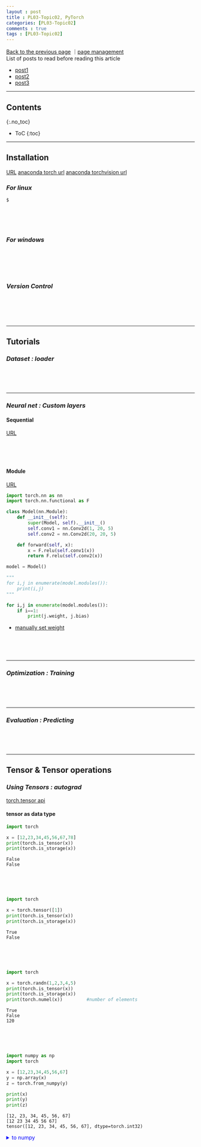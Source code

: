 ```yaml
---
layout : post
title : PL03-Topic02, PyTorch
categories: [PL03-Topic02]
comments : true
tags : [PL03-Topic02]
---
```

[Back to the previous page](https://userdyk-github.github.io/pl03/PL03-Libraries.html) ｜<a href="https://github.com/userdyk-github/userdyk-github.github.io/blob/master/_posts/PL03/PL03-Topic02/2019-08-13-PL03-Topic02-PyTorch.md" target="_blank">page management</a> <br>
List of posts to read before reading this article
- <a href='https://userdyk-github.github.io/'>post1</a>
- <a href='https://userdyk-github.github.io/'>post2</a>
- <a href='https://userdyk-github.github.io/'>post3</a>

---

## Contents
{:.no_toc}

* ToC
{:toc}

<hr class="division1">

## **Installation**
<a href="https://pytorch.org/get-started/locally/" target="_blank">URL</a>
<a href="https://anaconda.org/pytorch/pytorch">anaconda torch url</a>
<a href="https://anaconda.org/pytorch/torchvision">anaconda torchvision url</a>

### ***For linux***
```bash
$ 
```
<br><br><br>

### ***For windows***
```dos

```
<br><br><br>

### ***Version Control***
```python

```
<br><br><br>


<hr class="division2">

## **Tutorials**
### ***Dataset : loader***

<br><br><br>

---

### ***Neural net : Custom layers***
#### Sequential
<a href="https://pytorch.org/docs/stable/nn.html#sequential" targe="_blank">URL</a>

<br><br><br>
#### Module 
<a href="https://pytorch.org/docs/stable/nn.html#module" targe="_blank">URL</a>
```python
import torch.nn as nn
import torch.nn.functional as F

class Model(nn.Module):
    def __init__(self):
        super(Model, self).__init__()
        self.conv1 = nn.Conv2d(1, 20, 5)
        self.conv2 = nn.Conv2d(20, 20, 5)

    def forward(self, x):
        x = F.relu(self.conv1(x))
        return F.relu(self.conv2(x))

model = Model()

"""
for i,j in enumerate(model.modules()):
    print(i,j)
"""

for i,j in enumerate(model.modules()):
    if i==1:
        print(j.weight, j.bias)
```
- [manually set weight](https://discuss.pytorch.org/t/how-to-manually-set-the-weights-in-a-two-layer-linear-model/45902)

<br><br><br>

---

### ***Optimization : Training***

<br><br><br>

---

### ***Evaluation : Predicting***

<br><br><br>
<hr class="division2">


## **Tensor & Tensor operations**

### ***Using Tensors : autograd***
<a href="https://pytorch.org/docs/stable/tensors.html" target="_blank">torch.tensor api</a><br>

#### tensor as data type
```python
import torch

x = [12,23,34,45,56,67,78]
print(torch.is_tensor(x))
print(torch.is_storage(x))
```
```
False
False
```
<br><br><br>
```python
import torch

x = torch.tensor([1])
print(torch.is_tensor(x))
print(torch.is_storage(x))
```
```
True
False
```
<br><br><br>
```python
import torch

x = torch.randn(1,2,3,4,5)
print(torch.is_tensor(x))
print(torch.is_storage(x))
print(torch.numel(x))         #number of elements
```
```
True
False
120
```
<br><br><br>
```python
import numpy as np
import torch

x = [12,23,34,45,56,67]
y = np.array(x)
z = torch.from_numpy(y)

print(x)
print(y)
print(z)
```
```
[12, 23, 34, 45, 56, 67]
[12 23 34 45 56 67]
tensor([12, 23, 34, 45, 56, 67], dtype=torch.int32)
```
<details markdown="1">
<summary class='jb-small' style="color:blue">to numpy</summary>
<hr class='division3'>
```python
import torch

x = torch.tensor([1])
print(x.numpy())
```
```
[1]
```
<hr class='division3'>
</details>
<br><br><br>

#### creating tensor
<br><br><br>
```python
import torch

x = torch.eye(3,3)
print(x)
```
```
tensor([[1., 0., 0.],
        [0., 1., 0.],
        [0., 0., 1.]])
```
<br><br><br>

```python
import torch

x = torch.zeros(4,5)
y = torch.zeros(10)

print(x)
print(y)
```
```
tensor([[0., 0., 0., 0., 0.],
        [0., 0., 0., 0., 0.],
        [0., 0., 0., 0., 0.],
        [0., 0., 0., 0., 0.]])
tensor([0., 0., 0., 0., 0., 0., 0., 0., 0., 0.])
```
<br><br><br>


```python
import torch

x = torch.linspace(2,10,25)
y = torch.logspace(2,10,25)

print(x)
print(y)
```
```
tensor([ 2.0000,  2.3333,  2.6667,  3.0000,  3.3333,  3.6667,  4.0000,  4.3333,
         4.6667,  5.0000,  5.3333,  5.6667,  6.0000,  6.3333,  6.6667,  7.0000,
         7.3333,  7.6667,  8.0000,  8.3333,  8.6667,  9.0000,  9.3333,  9.6667,
        10.0000])
tensor([1.0000e+02, 2.1544e+02, 4.6416e+02, 1.0000e+03, 2.1544e+03, 4.6416e+03,
        1.0000e+04, 2.1544e+04, 4.6416e+04, 1.0000e+05, 2.1544e+05, 4.6416e+05,
        1.0000e+06, 2.1544e+06, 4.6416e+06, 1.0000e+07, 2.1544e+07, 4.6416e+07,
        1.0000e+08, 2.1544e+08, 4.6416e+08, 1.0000e+09, 2.1544e+09, 4.6416e+09,
        1.0000e+10])
```
<br><br><br>
```python
import torch

x = torch.rand(10)        # random numbers 10 from a uniform distribution between 0 and 1
y = torch.rand(4,5)       # random numbers 20 = 4*5 from a uniform distribution between 0 and 1
z = torch.randn(10)       # random numbers 10 from a normal distribution (0,1)
```
```
tensor([0.0329, 0.8617, 0.1021, 0.3931, 0.8998, 0.8649, 0.1870, 0.9334, 0.5804,
        0.9534])
tensor([[0.1078, 0.4410, 0.2292, 0.3280, 0.2127],
        [0.0472, 0.0099, 0.0181, 0.4200, 0.0257],
        [0.6366, 0.9422, 0.1212, 0.1833, 0.1107],
        [0.3173, 0.8371, 0.5419, 0.5221, 0.0068]])
tensor([ 0.2746, -0.8012,  0.7291, -1.0866,  1.3591,  0.3519,  1.3433,  0.1243,
         0.0065,  0.1567])
```
<br><br><br>

```python
import torch

x = torch.randperm(10)      # random permutation
y = torch.arange(10,40,2)   # step size = 2
z = torch.arange(10,40)     # step size = 1
```
```
tensor([8, 6, 0, 4, 9, 7, 5, 3, 1, 2])
tensor([10, 12, 14, 16, 18, 20, 22, 24, 26, 28, 30, 32, 34, 36, 38])
tensor([10, 11, 12, 13, 14, 15, 16, 17, 18, 19, 20, 21, 22, 23, 24, 25, 26, 27,
        28, 29, 30, 31, 32, 33, 34, 35, 36, 37, 38, 39])
```
<br><br><br>

#### indexing & slicing
```python
import torch

x = torch.randn(4,5)


print(x)
print(torch.argmin(x))
print(torch.argmin(x, dim=1))

print(torch.argmax(x))
print(torch.argmax(x, dim=1))
```
```
tensor([[-0.6006,  0.5420, -0.7122,  0.8044,  0.5344],
        [ 0.1702, -0.2696, -0.3626,  0.5435,  0.9020],
        [ 0.5961, -0.7445, -0.3796, -0.6009,  1.2564],
        [ 0.7729, -1.9188, -0.3456,  0.3841, -0.0653]])
tensor(16)
tensor([2, 2, 1, 1])
tensor(14)
tensor([3, 4, 4, 0])
```
<br><br><br>
<a href="http://www.programmersought.com/article/81801261179/;jsessionid=848520548A8855A35D2F4B97F617EE2B" target="_blank">URL</a>
```python
import torch

b = torch.Tensor([[1,2,3],[4,5,6]])
print(b)

index_1 = torch.LongTensor([[0,1],[2,0]])
index_2 = torch.LongTensor([[0,1,1],[0,0,0]])
print(torch.gather(b, dim=1, index=index_1))   # 'dim = 1' means axis-column
print(torch.gather(b, dim=0, index=index_2))   # 'dim = 0' means axis-row
```
<details markdown="1">
<summary class='jb-small' style="color:blue">OUTPUT</summary>
<hr class='division3'>
```
tensor([[1., 2., 3.],
        [4., 5., 6.]])
tensor([[1., 2.],
        [6., 4.]])
tensor([[1., 5., 6.],
        [1., 2., 3.]])
```
<hr class='division3'>
</details>
<br>
```python
import torch

a = torch.randn(4,4)
indices = torch.LongTensor([0,2])

result1 = torch.index_select(a, 0, indices)
result2 = torch.index_select(a, 1, indices)
print("a",a)
print("dim=0(row[0:2]) \n", result1)
print("dim=1(column[0:2]) \n", result2)
```

<details markdown="1">
<summary class='jb-small' style="color:blue">OUTPUT</summary>
<hr class='division3'>
```
a tensor([[-0.9946,  0.9729, -0.9979, -1.1015],
        [-0.7123,  0.1369, -0.3352,  1.5771],
        [ 1.2470,  0.5784, -0.1455,  1.5894],
        [ 0.4785, -0.3342,  0.2051, -0.5731]])
dim=0(row[0:2])
 tensor([[-0.9946,  0.9729, -0.9979, -1.1015],
        [ 1.2470,  0.5784, -0.1455,  1.5894]])
dim=1(column[0:2])
 tensor([[-0.9946, -0.9979],
        [-0.7123, -0.3352],
        [ 1.2470, -0.1455],
        [ 0.4785,  0.2051]])
```
<hr class='division3'>
</details>
<br>
```python
import torch

a = torch.tensor([10, 0, 2, 0, 0])
non_zero = torch.nonzero(a)
print(non_zero)
```
<details markdown="1">
<summary class='jb-small' style="color:blue">OUTPUT</summary>
<hr class='division3'>
```
tensor([[0],
        [2]])
```
<hr class='division3'>
</details>
<br><br><br>

#### reshaping and resizeing
```python
import torch

x = torch.randn(1,4)
p = torch.cat((x,x))
q = torch.cat((x,x),0)
r = torch.cat((x,x,x), 1)


print(x)
print(p)
print(q)
print(r)
```
```
tensor([[ 0.2394, -2.9119,  0.1089,  0.6426]])
tensor([[ 0.2394, -2.9119,  0.1089,  0.6426],
        [ 0.2394, -2.9119,  0.1089,  0.6426]])
tensor([[ 0.2394, -2.9119,  0.1089,  0.6426],
        [ 0.2394, -2.9119,  0.1089,  0.6426]])
tensor([[ 0.2394, -2.9119,  0.1089,  0.6426,  0.2394, -2.9119,  0.1089,  0.6426,
          0.2394, -2.9119,  0.1089,  0.6426]])
```
<br><br><br>
```python
import torch

x = torch.randn(4,4)
p = torch.chunk(x, 2)
q = torch.chunk(x,2,0)
r = torch.chunk(x,2,1)

print(x)
print(p)
print(q)
print(r)
```
```
tensor([[-0.7438, -0.2451,  0.2383,  0.0779],
        [-1.3219, -0.2667,  0.1635,  1.2190],
        [ 1.0349,  0.6819,  0.9239,  0.8569],
        [-2.8974, -0.5763, -0.2475, -0.8700]])
(tensor([[-0.7438, -0.2451,  0.2383,  0.0779],
        [-1.3219, -0.2667,  0.1635,  1.2190]]), tensor([[ 1.0349,  0.6819,  0.9239,  0.8569],
        [-2.8974, -0.5763, -0.2475, -0.8700]]))
(tensor([[-0.7438, -0.2451,  0.2383,  0.0779],
        [-1.3219, -0.2667,  0.1635,  1.2190]]), tensor([[ 1.0349,  0.6819,  0.9239,  0.8569],
        [-2.8974, -0.5763, -0.2475, -0.8700]]))
(tensor([[-0.7438, -0.2451],
        [-1.3219, -0.2667],
        [ 1.0349,  0.6819],
        [-2.8974, -0.5763]]), tensor([[ 0.2383,  0.0779],
        [ 0.1635,  1.2190],
        [ 0.9239,  0.8569],
        [-0.2475, -0.8700]]))
```
<details markdown="1">
<summary class='jb-small' style="color:blue">OUTPUT</summary>
<hr class='division3'>
<hr class='division3'>
</details>
<br><br><br>

```python
import torch

a = torch.tensor([11, 12, 13, 14, 15, 16, 17, 18, 19, 20])
split_2 = torch.split(a,2)
split_3 = torch.split(a,3)
print(split_2)
print(split_3)
```
<details markdown="1">
<summary class='jb-small' style="color:blue">OUTPUT</summary>
<hr class='division3'>
```
(tensor([11, 12]), tensor([13, 14]), tensor([15, 16]), tensor([17, 18]), tensor([19, 20]))
(tensor([11, 12, 13]), tensor([14, 15, 16]), tensor([17, 18, 19]), tensor([20]))
```
<hr class='division3'>
</details>
<br><br><br>


```python
import torch

a = torch.tensor([[-0.9946,  0.9729, -0.9979, -1.1015],
                  [-0.7123,  0.1369, -0.3352,  1.5771],
                  [ 1.2470,  0.5784, -0.1455,  1.5894],
                  [ 0.4785, -0.3342,  0.2051, -0.5731]])

print(a)
print(a.t())
print(a.transpose(1,0))
```
<details markdown="1">
<summary class='jb-small' style="color:blue">OUTPUT</summary>
<hr class='division3'>
```
tensor([[-0.9946,  0.9729, -0.9979, -1.1015],
        [-0.7123,  0.1369, -0.3352,  1.5771],
        [ 1.2470,  0.5784, -0.1455,  1.5894],
        [ 0.4785, -0.3342,  0.2051, -0.5731]])
tensor([[-0.9946, -0.7123,  1.2470,  0.4785],
        [ 0.9729,  0.1369,  0.5784, -0.3342],
        [-0.9979, -0.3352, -0.1455,  0.2051],
        [-1.1015,  1.5771,  1.5894, -0.5731]])
tensor([[-0.9946, -0.7123,  1.2470,  0.4785],
        [ 0.9729,  0.1369,  0.5784, -0.3342],
        [-0.9979, -0.3352, -0.1455,  0.2051],
        [-1.1015,  1.5771,  1.5894, -0.5731]])
```
<hr class='division3'>
</details>
<br><br><br>
```python
import torch

a = torch.tensor([[-0.9946,  0.9729, -0.9979, -1.1015],
                  [-0.7123,  0.1369, -0.3352,  1.5771],
                  [ 1.2470,  0.5784, -0.1455,  1.5894],
                  [ 0.4785, -0.3342,  0.2051, -0.5731]])

print(a)
print(torch.unbind(a,1))    # dim = 1 removing a column
print(torch.unbind(a))      # dim = 0 removing a row
```
<details markdown="1">
<summary class='jb-small' style="color:blue">OUTPUT</summary>
<hr class='division3'>
```
tensor([[-0.9946,  0.9729, -0.9979, -1.1015],
        [-0.7123,  0.1369, -0.3352,  1.5771],
        [ 1.2470,  0.5784, -0.1455,  1.5894],
        [ 0.4785, -0.3342,  0.2051, -0.5731]])
(tensor([-0.9946, -0.7123,  1.2470,  0.4785]), tensor([ 0.9729,  0.1369,  0.5784, -0.3342]), tensor([-0.9979, -0.3352, -0.1455,  0.2051]), tensor([-1.1015,  1.5771,  1.5894, -0.5731]))
(tensor([-0.9946,  0.9729, -0.9979, -1.1015]), tensor([-0.7123,  0.1369, -0.3352,  1.5771]), tensor([ 1.2470,  0.5784, -0.1455,  1.5894]), tensor([ 0.4785, -0.3342,  0.2051, -0.5731]))
```
<hr class='division3'>
</details>

<br><br><br>

#### mathematical functions
```python
import torch

a = torch.tensor([[-0.9946,  0.9729, -0.9979, -1.1015],
                  [-0.7123,  0.1369, -0.3352,  1.5771],
                  [ 1.2470,  0.5784, -0.1455,  1.5894],
                  [ 0.4785, -0.3342,  0.2051, -0.5731]])

print("a\n", a)
print("add\n", torch.add(a,100))
print("mul\n", torch.mul(a,100))
print("ceil\n", torch.ceil(a))
print("floor\n", torch.floor(a))
print("clamp\n", torch.clamp(a, min=-0.8, max=0.8))
print("exp\n", torch.exp(a))
print("frac\n", torch.frac(a))
print("log\n", torch.log(a))
print("pow\n", torch.pow(a,2))
print("sigmoid\n", torch.sigmoid(a))
print("sqrt\n", torch.sqrt(a))
```
```
a
 tensor([[-0.9946,  0.9729, -0.9979, -1.1015],
        [-0.7123,  0.1369, -0.3352,  1.5771],
        [ 1.2470,  0.5784, -0.1455,  1.5894],
        [ 0.4785, -0.3342,  0.2051, -0.5731]])
add
 tensor([[ 99.0054, 100.9729,  99.0021,  98.8985],
        [ 99.2877, 100.1369,  99.6648, 101.5771],
        [101.2470, 100.5784,  99.8545, 101.5894],
        [100.4785,  99.6658, 100.2051,  99.4269]])
mul
 tensor([[ -99.4600,   97.2900,  -99.7900, -110.1500],
        [ -71.2300,   13.6900,  -33.5200,  157.7100],
        [ 124.7000,   57.8400,  -14.5500,  158.9400],
        [  47.8500,  -33.4200,   20.5100,  -57.3100]])
ceil
 tensor([[-0.,  1., -0., -1.],
        [-0.,  1., -0.,  2.],
        [ 2.,  1., -0.,  2.],
        [ 1., -0.,  1., -0.]])
floor
 tensor([[-1.,  0., -1., -2.],
        [-1.,  0., -1.,  1.],
        [ 1.,  0., -1.,  1.],
        [ 0., -1.,  0., -1.]])
clamp
 tensor([[-0.8000,  0.8000, -0.8000, -0.8000],
        [-0.7123,  0.1369, -0.3352,  0.8000],
        [ 0.8000,  0.5784, -0.1455,  0.8000],
        [ 0.4785, -0.3342,  0.2051, -0.5731]])
exp
 tensor([[0.3699, 2.6456, 0.3687, 0.3324],
        [0.4905, 1.1467, 0.7152, 4.8409],
        [3.4799, 1.7832, 0.8646, 4.9008],
        [1.6137, 0.7159, 1.2276, 0.5638]])
frac
 tensor([[-0.9946,  0.9729, -0.9979, -0.1015],
        [-0.7123,  0.1369, -0.3352,  0.5771],
        [ 0.2470,  0.5784, -0.1455,  0.5894],
        [ 0.4785, -0.3342,  0.2051, -0.5731]])
log
 tensor([[    nan, -0.0275,     nan,     nan],
        [    nan, -1.9885,     nan,  0.4556],
        [ 0.2207, -0.5475,     nan,  0.4634],
        [-0.7371,     nan, -1.5843,     nan]])
pow
 tensor([[0.9892, 0.9465, 0.9958, 1.2133],
        [0.5074, 0.0187, 0.1124, 2.4872],
        [1.5550, 0.3345, 0.0212, 2.5262],
        [0.2290, 0.1117, 0.0421, 0.3284]])
sigmoid
 tensor([[0.2700, 0.7257, 0.2694, 0.2495],
        [0.3291, 0.5342, 0.4170, 0.8288],
        [0.7768, 0.6407, 0.4637, 0.8305],
        [0.6174, 0.4172, 0.5511, 0.3605]])
sqrt
 tensor([[   nan, 0.9864,    nan,    nan],
        [   nan, 0.3700,    nan, 1.2558],
        [1.1167, 0.7605,    nan, 1.2607],
        [0.6917,    nan, 0.4529,    nan]])
```
<br><br><br>

#### gradient 
<a href="https://towardsdatascience.com/pytorch-autograd-understanding-the-heart-of-pytorchs-magic-2686cd94ec95" target="_blank">URL</a>,
<a href="https://stackoverflow.com/questions/43451125/pytorch-what-are-the-gradient-arguments" target="_blank">URL</a>

```python
import torch

x = torch.tensor([1.])
print(x.requires_grad)
```
```
False
```
```python
import torch

x = torch.tensor([1.])
x.requires_grad_(True)
print(x.requires_grad)
```

<br><br><br>
```python
import torch

x = torch.tensor([1], dtype=torch.float, requires_grad=True)
print(x.requires_grad)

print(x.detach().requires_grad)  # not in-place
print(x.requires_grad)

print(x.detach_().requires_grad) # in-place
print(x.requires_grad)
```
```
True

False
True

False
False
```




<br><br><br>

```python
import torch

# Creating the graph
x = torch.tensor(1.0, requires_grad = True)
y = torch.tensor(2.0)
z = x * y

# Displaying
for i, name in zip([x, y, z], "xyz"):
    print(f"{name}\n\
    data: {i.data}\n\
    requires_grad: {i.requires_grad}\n\
    grad: {i.grad}\n\
    grad_fn: {i.grad_fn}\n\
    is_leaf: {i.is_leaf}\n")
```
```
x
    data: 1.0
    requires_grad: True
    grad: None
    grad_fn: None
    is_leaf: True

y
    data: 2.0
    requires_grad: False
    grad: None
    grad_fn: None
    is_leaf: True

z
    data: 2.0
    requires_grad: True
    grad: None
    grad_fn: <MulBackward0 object at 0x7fcae8e33748>
    is_leaf: False
```
<br><br><br>
```python
import torch

# Creating the graph
x = torch.tensor(1.0, requires_grad = True); print(x.requires_grad) # True
y = x * 2;                                   print(y.requires_grad) # True

# Check if tracking is enabled
with torch.no_grad():      
    y = x * 2
    print(y.requires_grad) #False
```
```
True
True
False
```
<br><br><br>
```python
import torch

# Creating the graph
x = torch.tensor(1.0, requires_grad = True)
z = x ** 3

#Computes the gradient
z.backward();       print(x.grad.data) #Prints '3' which is dz/dx 
```
```
tensor(3.)
```

<br><br><br>


---


### ***GPU control : cuda***
```python
import torch
 
#  Returns a bool indicating if CUDA is currently available.
torch.cuda.is_available()
#  True
 
#  Returns the index of a currently selected device.
torch.cuda.current_device()
#  0
 
#  Returns the number of GPUs available.
torch.cuda.device_count()
#  1
 
#  Gets the name of a device.
torch.cuda.get_device_name(0)
#  'GeForce GTX 1060'
 
#  Context-manager that changes the selected device.
#  device (torch.device or int) – device index to select. 
torch.cuda.device(0)
```
```python
import torch
 
# Default CUDA device
cuda = torch.device('cuda')
 
# allocates a tensor on default GPU
a = torch.tensor([1., 2.], device=cuda)
 
# transfers a tensor from 'C'PU to 'G'PU
b = torch.tensor([1., 2.]).cuda()
 
# Same with .cuda()
b2 = torch.tensor([1., 2.]).to(device=cuda)
```
<br><br><br>
<hr class="division2">

## **Probability Distributions**

### ***Sampling Tensors***

```python
import torch

torch.manual_seed(1234)
a = torch.randn(4,4)
print(a)
```
```
tensor([[-0.1117, -0.4966,  0.1631, -0.8817],
        [ 0.0539,  0.6684, -0.0597, -0.4675],
        [-0.2153,  0.8840, -0.7584, -0.3689],
        [-0.3424, -1.4020,  0.3206, -1.0219]])
```
<br><br><br>

#### uniform
```python
import torch

torch.manual_seed(1234)
a = torch.Tensor(4,4)
print(a.uniform_(0,1))
```
```
tensor([[0.0290, 0.4019, 0.2598, 0.3666],
        [0.0583, 0.7006, 0.0518, 0.4681],
        [0.6738, 0.3315, 0.7837, 0.5631],
        [0.7749, 0.8208, 0.2793, 0.6817]])
```
<br><br><br>

#### bernoulli
```python
import torch

torch.manual_seed(1234)
a = torch.Tensor(4,4)
b = torch.bernoulli(a.uniform_(0,1))

print(b)
```
```
tensor([[0., 0., 1., 0.],
        [0., 1., 0., 0.],
        [0., 0., 1., 1.],
        [0., 1., 0., 1.]])
```
<br><br><br>

#### multinomial
```python
import torch

a = torch.Tensor([10,10,13,10,34,45,65,67,87,89,87,34])
b1 = torch.multinomial(a,3)
b2 = torch.multinomial(a,5, replacement=True)

print(b1, b2)
```
```
tensor([1, 6, 7]) tensor([7, 9, 9, 4, 8])
```
<br><br><br>

#### normal
```python
import torch

a1 = torch.normal(mean = torch.arange(1., 11.)
                  ,std = torch.arange(1, 0, -0.1))
a2 = torch.normal(mean = 0.5,
                  std = torch.arange(1., 6.))
a3 = torch.normal(mean = 0.5,
                  std = torch.arange(0.2, 0.6))

print(a1)
print(a2)
print(a3)
```
```
tensor([-0.1867,  1.0083,  2.6983,  3.6359,  5.4243,  5.0426,  7.3969,  8.1270,
         9.1576,  9.8825])
tensor([0.4635, 3.9725, 0.6453, 3.5979, 5.8550])
tensor([0.7702])
```
<br><br><br>

---


### ***Variable Tensors***

```python
from torch.autograd import Variable
import torch

a = torch.ones(2,2)

print(Variable(a))
print(Variable(a ,requires_grad=True))
```
```
tensor([[1., 1.],
        [1., 1.]])
tensor([[1., 1.],
        [1., 1.]], requires_grad=True)
```

<br><br><br>

```python

```
<details markdown="1">
<summary class='jb-small' style="color:blue">OUTPUT</summary>
<hr class='division3'>
<hr class='division3'>
</details>
<br><br><br>

---


### ***Basic Statistics***
#### mean
```python
import torch

torch.manual_seed(1234)
x = torch.randn(4,6)

print(x)
print(torch.mean(x))
print(torch.mean(x, dim=0))
print(torch.mean(x, dim=1))
```
```
tensor([[-0.1117, -0.4966,  0.1631, -0.8817,  0.0539,  0.6684],
        [-0.0597, -0.4675,  0.6369, -0.7141, -1.0831, -0.5547],
        [ 0.9717, -0.5150,  1.4255,  0.7987, -2.5273,  1.4778],
        [-0.1696, -0.9919, -1.4569,  0.2563, -0.4030,  0.4195]])
        
tensor(-0.1484)
tensor([ 0.1577, -0.6177,  0.1922, -0.1352, -0.9899,  0.5027])
tensor([-0.1008, -0.3737,  0.2719, -0.3909])
```
<details markdown="1">
<summary class='jb-small' style="color:blue">OUTPUT</summary>
<hr class='division3'>
<hr class='division3'>
</details>
<br><br><br>

#### median
```python
import torch

torch.manual_seed(1234)
x = torch.randn(4,6)

print(x)
print(torch.median(x))
print(torch.median(x, dim=0))
print(torch.median(x, dim=1))
```
```
tensor([[-0.1117, -0.4966,  0.1631, -0.8817,  0.0539,  0.6684],
        [-0.0597, -0.4675,  0.6369, -0.7141, -1.0831, -0.5547],
        [ 0.9717, -0.5150,  1.4255,  0.7987, -2.5273,  1.4778],
        [-0.1696, -0.9919, -1.4569,  0.2563, -0.4030,  0.4195]])
        
tensor(-0.1696)
torch.return_types.median(
values=tensor([-0.1117, -0.5150,  0.1631, -0.7141, -1.0831,  0.4195]),
indices=tensor([0, 2, 0, 1, 1, 3]))
torch.return_types.median(
values=tensor([-0.1117, -0.5547,  0.7987, -0.4030]),
indices=tensor([0, 5, 3, 4]))
```
<br><br><br>

#### mode
```python
import torch

torch.manual_seed(1234)
x = torch.randn(4,6)

print(x)
print(torch.mode(x))
print(torch.mode(x, dim=0))
print(torch.mode(x, dim=1))
```
```
tensor([[-0.1117, -0.4966,  0.1631, -0.8817,  0.0539,  0.6684],
        [-0.0597, -0.4675,  0.6369, -0.7141, -1.0831, -0.5547],
        [ 0.9717, -0.5150,  1.4255,  0.7987, -2.5273,  1.4778],
        [-0.1696, -0.9919, -1.4569,  0.2563, -0.4030,  0.4195]])
        
torch.return_types.mode(
values=tensor([-0.8817, -1.0831, -2.5273, -1.4569]),
indices=tensor([3, 4, 4, 2]))
torch.return_types.mode(
values=tensor([-0.1696, -0.9919, -1.4569, -0.8817, -2.5273, -0.5547]),
indices=tensor([3, 3, 3, 0, 2, 1]))
torch.return_types.mode(
values=tensor([-0.8817, -1.0831, -2.5273, -1.4569]),
indices=tensor([3, 4, 4, 2]))
```
<br><br><br>

#### standard deviation
```python
import torch

torch.manual_seed(1234)
x = torch.randn(4,6)

print(x)
print(torch.std(x))
print(torch.std(x, dim=0))
print(torch.std(x, dim=1))
```
```
tensor([[-0.1117, -0.4966,  0.1631, -0.8817,  0.0539,  0.6684],
        [-0.0597, -0.4675,  0.6369, -0.7141, -1.0831, -0.5547],
        [ 0.9717, -0.5150,  1.4255,  0.7987, -2.5273,  1.4778],
        [-0.1696, -0.9919, -1.4569,  0.2563, -0.4030,  0.4195]])
tensor(0.9230)
tensor([0.5445, 0.2502, 1.2165, 0.7995, 1.1264, 0.8373])
tensor([0.5388, 0.5968, 1.5497, 0.7242])
```
<br><br><br>

#### variance
```python
import torch

torch.manual_seed(1234)
x = torch.randn(4,6)

print(x)
print(torch.var(x))
print(torch.var(x, dim=0))
print(torch.var(x, dim=1))
```
```
tensor([[-0.1117, -0.4966,  0.1631, -0.8817,  0.0539,  0.6684],
        [-0.0597, -0.4675,  0.6369, -0.7141, -1.0831, -0.5547],
        [ 0.9717, -0.5150,  1.4255,  0.7987, -2.5273,  1.4778],
        [-0.1696, -0.9919, -1.4569,  0.2563, -0.4030,  0.4195]])
tensor(0.8519)
tensor([0.2965, 0.0626, 1.4798, 0.6393, 1.2688, 0.7011])
tensor([0.2903, 0.3561, 2.4014, 0.5245])
```
<br><br><br>

---


### ***Gradient Computation***

```python
import torch

def forward(x):
    return x*w

def loss(x,y):
    y_pred = forward(x)
    return (y_pred - y)*(y_pred - y)

x_data = [11., 22., 33.]
y_data = [21., 14., 64.]

w = torch.tensor([1.], requires_grad=True)

# training loop
for epoch in range(10):
    for x_val, y_val in zip(x_data, y_data):
        l = loss(x_val, y_val)
        l.backward();                         print("weight_grad : ", x_val,y_val,w.grad.data[0])
        w.data = w.data - 0.001*w.grad.data;  w.grad.data.zero_(); print("progess : ", epoch, l.data[0])
```
```
weight_grad :  11.0 21.0 tensor(-220.)
progess :  0 tensor(100.)
weight_grad :  22.0 14.0 tensor(564.9600)
progess :  0 tensor(164.8656)
weight_grad :  33.0 64.0 tensor(-2797.3230)
progess :  0 tensor(1796.3765)
weight_grad :  11.0 21.0 tensor(373.4719)
progess :  1 tensor(288.1844)
weight_grad :  22.0 14.0 tensor(2364.3669)
progess :  1 tensor(2887.5159)
weight_grad :  33.0 64.0 tensor(-2667.7661)
progess :  1 tensor(1633.8330)
weight_grad :  11.0 21.0 tensor(356.5143)
progess :  2 tensor(262.6084)
weight_grad :  22.0 14.0 tensor(2312.9514)
progess :  2 tensor(2763.2976)
weight_grad :  33.0 64.0 tensor(-2671.4675)
progess :  2 tensor(1638.3698)
weight_grad :  11.0 21.0 tensor(356.9987)
progess :  3 tensor(263.3225)
weight_grad :  22.0 14.0 tensor(2314.4204)
progess :  3 tensor(2766.8088)
weight_grad :  33.0 64.0 tensor(-2671.3621)
progess :  3 tensor(1638.2404)
weight_grad :  11.0 21.0 tensor(356.9850)
progess :  4 tensor(263.3022)
weight_grad :  22.0 14.0 tensor(2314.3782)
progess :  4 tensor(2766.7078)
weight_grad :  33.0 64.0 tensor(-2671.3647)
progess :  4 tensor(1638.2438)
weight_grad :  11.0 21.0 tensor(356.9853)
progess :  5 tensor(263.3027)
weight_grad :  22.0 14.0 tensor(2314.3794)
progess :  5 tensor(2766.7109)
weight_grad :  33.0 64.0 tensor(-2671.3647)
progess :  5 tensor(1638.2438)
weight_grad :  11.0 21.0 tensor(356.9853)
progess :  6 tensor(263.3027)
weight_grad :  22.0 14.0 tensor(2314.3794)
progess :  6 tensor(2766.7109)
weight_grad :  33.0 64.0 tensor(-2671.3647)
progess :  6 tensor(1638.2438)
weight_grad :  11.0 21.0 tensor(356.9853)
progess :  7 tensor(263.3027)
weight_grad :  22.0 14.0 tensor(2314.3794)
progess :  7 tensor(2766.7109)
weight_grad :  33.0 64.0 tensor(-2671.3647)
progess :  7 tensor(1638.2438)
weight_grad :  11.0 21.0 tensor(356.9853)
progess :  8 tensor(263.3027)
weight_grad :  22.0 14.0 tensor(2314.3794)
progess :  8 tensor(2766.7109)
weight_grad :  33.0 64.0 tensor(-2671.3647)
progess :  8 tensor(1638.2438)
weight_grad :  11.0 21.0 tensor(356.9853)
progess :  9 tensor(263.3027)
weight_grad :  22.0 14.0 tensor(2314.3794)
progess :  9 tensor(2766.7109)
weight_grad :  33.0 64.0 tensor(-2671.3647)
progess :  9 tensor(1638.2438)
```
<details markdown="1">
<summary class='jb-small' style="color:blue">OUTPUT</summary>
<hr class='division3'>
<hr class='division3'>
</details>
<br><br><br>

---


### ***Tensor Operations***

```python
```

<details markdown="1">
<summary class='jb-small' style="color:blue">OUTPUT</summary>
<hr class='division3'>
<hr class='division3'>
</details>
<br><br><br>

---


### ***Distributions***
<a href="https://pytorch.org/docs/stable/distributions.html" target="_blank">URL</a>
```python
```

<details markdown="1">
<summary class='jb-small' style="color:blue">OUTPUT</summary>
<hr class='division3'>
<hr class='division3'>
</details>
<br><br><br>


<hr class="division2">

## **CNN and RNN**

### ***Setting Up a Loss Function***

```python
```

<details markdown="1">
<summary class='jb-small' style="color:blue">OUTPUT</summary>
<hr class='division3'>
<hr class='division3'>
</details>
<br><br><br>

---


### ***Estimating the Derivative of the Loss Function***

```python
```

<details markdown="1">
<summary class='jb-small' style="color:blue">OUTPUT</summary>
<hr class='division3'>
<hr class='division3'>
</details>
<br><br><br>

---


### ***Fine-Tuning a Model***

```python
```

<details markdown="1">
<summary class='jb-small' style="color:blue">OUTPUT</summary>
<hr class='division3'>
<hr class='division3'>
</details>
<br><br><br>

---


### ***Selecting an Optimization Function***

```python
```

<details markdown="1">
<summary class='jb-small' style="color:blue">OUTPUT</summary>
<hr class='division3'>
<hr class='division3'>
</details>
<br><br><br>

---


### ***Further Optimizing the Function***

```python
```

<details markdown="1">
<summary class='jb-small' style="color:blue">OUTPUT</summary>
<hr class='division3'>
<hr class='division3'>
</details>
<br><br><br>

---


### ***Implementing a Convolutional Neural Network (CNN)***

```python
```

<details markdown="1">
<summary class='jb-small' style="color:blue">OUTPUT</summary>
<hr class='division3'>
<hr class='division3'>
</details>
<br><br><br>

---


### ***Reloading a Model***

```python
```

<details markdown="1">
<summary class='jb-small' style="color:blue">OUTPUT</summary>
<hr class='division3'>
<hr class='division3'>
</details>
<br><br><br>

---


### ***Implementing a Recurrent Neural Network (RNN)***

```python
```

<details markdown="1">
<summary class='jb-small' style="color:blue">OUTPUT</summary>
<hr class='division3'>
<hr class='division3'>
</details>
<br><br><br>

---


### ***Implementing a RNN for Regression Problems***

```python
```

<details markdown="1">
<summary class='jb-small' style="color:blue">OUTPUT</summary>
<hr class='division3'>
<hr class='division3'>
</details>
<br><br><br>

---


### ***Using PyTorch Built-in Functions***

```python
```

<details markdown="1">
<summary class='jb-small' style="color:blue">OUTPUT</summary>
<hr class='division3'>
<hr class='division3'>
</details>
<br><br><br>

---


### ***Working with Autoencoders***

```python
```

<details markdown="1">
<summary class='jb-small' style="color:blue">OUTPUT</summary>
<hr class='division3'>
<hr class='division3'>
</details>
<br><br><br>

---


### ***Fine-Tuning Results Using Autoencoder***

```python
```

<details markdown="1">
<summary class='jb-small' style="color:blue">OUTPUT</summary>
<hr class='division3'>
<hr class='division3'>
</details>
<br><br><br>

---


### ***Visualizing the Encoded Data in a 3D Plot***

```python
```

<details markdown="1">
<summary class='jb-small' style="color:blue">OUTPUT</summary>
<hr class='division3'>
<hr class='division3'>
</details>
<br><br><br>

---


### ***Restricting Model Overfitting***

```python
```

<details markdown="1">
<summary class='jb-small' style="color:blue">OUTPUT</summary>
<hr class='division3'>
<hr class='division3'>
</details>
<br><br><br>

---


### ***Visualizing the Model Overfit***

```python
```

<details markdown="1">
<summary class='jb-small' style="color:blue">OUTPUT</summary>
<hr class='division3'>
<hr class='division3'>
</details>
<br><br><br>

---


### ***Initializing Weights in the Dropout Rate***

```python
```

<details markdown="1">
<summary class='jb-small' style="color:blue">OUTPUT</summary>
<hr class='division3'>
<hr class='division3'>
</details>
<br><br><br>

---


### ***Adding Math Operations***

```python
```

<details markdown="1">
<summary class='jb-small' style="color:blue">OUTPUT</summary>
<hr class='division3'>
<hr class='division3'>
</details>
<br><br><br>

---


### ***Embedding Layers in RNN***

```python
```

<details markdown="1">
<summary class='jb-small' style="color:blue">OUTPUT</summary>
<hr class='division3'>
<hr class='division3'>
</details>
<br><br><br>

---


<hr class="division2">

## **Neural Networks**

### ***Working with Activation Functions***

```python
```

<details markdown="1">
<summary class='jb-small' style="color:blue">OUTPUT</summary>
<hr class='division3'>
<hr class='division3'>
</details>
<br><br><br>

---


### ***Visualizing the Shape of Activation Functions***

```python
```

<details markdown="1">
<summary class='jb-small' style="color:blue">OUTPUT</summary>
<hr class='division3'>
<hr class='division3'>
</details>
<br><br><br>

---


### ***Basic Neural Network Model***

```python
```

<details markdown="1">
<summary class='jb-small' style="color:blue">OUTPUT</summary>
<hr class='division3'>
<hr class='division3'>
</details>
<br><br><br>

---


### ***Tensor Differentiation***

```python
```

<details markdown="1">
<summary class='jb-small' style="color:blue">OUTPUT</summary>
<hr class='division3'>
<hr class='division3'>
</details>
<br><br><br>

---


<hr class="division2">

## **Supervised Learning**

### ***Data Preparation for the Supervised Model***

```python
```

<details markdown="1">
<summary class='jb-small' style="color:blue">OUTPUT</summary>
<hr class='division3'>
<hr class='division3'>
</details>
<br><br><br>

---


### ***Forward and Backward Propagation***

```python
```

<details markdown="1">
<summary class='jb-small' style="color:blue">OUTPUT</summary>
<hr class='division3'>
<hr class='division3'>
</details>
<br><br><br>

---


### ***Optimization and Gradient Computation***

```python
```

<details markdown="1">
<summary class='jb-small' style="color:blue">OUTPUT</summary>
<hr class='division3'>
<hr class='division3'>
</details>
<br><br><br>

---


### ***Viewing Predictions***

```python
```

<details markdown="1">
<summary class='jb-small' style="color:blue">OUTPUT</summary>
<hr class='division3'>
<hr class='division3'>
</details>
<br><br><br>

---


### ***Supervised Model Logistic Regression***

```python
```

<details markdown="1">
<summary class='jb-small' style="color:blue">OUTPUT</summary>
<hr class='division3'>
<hr class='division3'>
</details>
<br><br><br>

---


<hr class="division2">

## **Fine-Tuning Deep Learning Models**

### ***Building Sequential Neural Networks***

```python
```

<details markdown="1">
<summary class='jb-small' style="color:blue">OUTPUT</summary>
<hr class='division3'>
<hr class='division3'>
</details>
<br><br><br>

---


### ***Deciding the Batch Size***

```python
```

<details markdown="1">
<summary class='jb-small' style="color:blue">OUTPUT</summary>
<hr class='division3'>
<hr class='division3'>
</details>
<br><br><br>

---


### ***Deciding the Learning Rate***

```python
```

<details markdown="1">
<summary class='jb-small' style="color:blue">OUTPUT</summary>
<hr class='division3'>
<hr class='division3'>
</details>
<br><br><br>

---


### ***Performing Parallel Training***

```python
```

<details markdown="1">
<summary class='jb-small' style="color:blue">OUTPUT</summary>
<hr class='division3'>
<hr class='division3'>
</details>
<br><br><br>

---


<hr class="division2">

## **Natural Language Processing**

### ***Word Embedding***

```python
```

<details markdown="1">
<summary class='jb-small' style="color:blue">OUTPUT</summary>
<hr class='division3'>
<hr class='division3'>
</details>
<br><br><br>

---


### ***CBOW Model in PyTorch***

```python
```

<details markdown="1">
<summary class='jb-small' style="color:blue">OUTPUT</summary>
<hr class='division3'>
<hr class='division3'>
</details>
<br><br><br>

---


### ***LSTM Model***

```python
```

<details markdown="1">
<summary class='jb-small' style="color:blue">OUTPUT</summary>
<hr class='division3'>
<hr class='division3'>
</details>
<br><br><br>

<hr class='diviision2'>

## **Example**
### ***XOR problem***
```python

```
<details markdown="1">
<summary class='jb-small' style="color:blue">OUTPUT</summary>
<hr class='division3'>

<hr class='division3'>
</details>
<br><br><br>

---



### ***Simple linear regression***
```python

```
<details markdown="1">
<summary class='jb-small' style="color:blue">OUTPUT</summary>
<hr class='division3'>

<hr class='division3'>
</details>
<br><br><br>

---

### ***Multi-variate linear regression***
```python

```
<details markdown="1">
<summary class='jb-small' style="color:blue">OUTPUT</summary>
<hr class='division3'>

<hr class='division3'>
</details>
<br><br><br>

---

### ***Logistic regression : binary class***
```python

```
<details markdown="1">
<summary class='jb-small' style="color:blue">OUTPUT</summary>
<hr class='division3'>

<hr class='division3'>
</details>
<br><br><br>

---

### ***Softmax regression : multi-class***
```python

```
<details markdown="1">
<summary class='jb-small' style="color:blue">OUTPUT</summary>
<hr class='division3'>

<hr class='division3'>
</details>
<br><br><br>

---


### ***Neural network***
```python

```
<details markdown="1">
<summary class='jb-small' style="color:blue">OUTPUT</summary>
<hr class='division3'>

<hr class='division3'>
</details>
<br><br><br>

---

### ***Convolutional neural network : Digit Recognition***
```python

```
<details markdown="1">
<summary class='jb-small' style="color:blue">OUTPUT</summary>
<hr class='division3'>

<hr class='division3'>
</details>
<br><br><br>

---

### ***Recurrent neural network : Next-Word Prediction***
```python

```
<details markdown="1">
<summary class='jb-small' style="color:blue">OUTPUT</summary>
<hr class='division3'>

<hr class='division3'>
</details>
<br><br><br>




<hr class="division1">

List of posts followed by this article
- [post1](https://userdyk-github.github.io/)
- <a href='https://userdyk-github.github.io/'>post2</a>
- <a href='https://userdyk-github.github.io/'>post3</a>

---

Reference
- Pradeepta Mishra, PyTorch Recipes, 2019
- <a href='https://wikidocs.net/book/2788' target="_blank">wikidocs, pytorch</a>
- <a href="https://github.com/deeplearningzerotoall/PyTorch" target="_blank">github : zerotoall, pytorch</a>
- <a href='https://www.youtube.com/watch?v=7eldOrjQVi0&list=PLQ28Nx3M4JrhkqBVIXg-i5_CVVoS1UzAv' target="_blank">lecture : zerotoall, pytorch</a>
- <a href="https://github.com/yunjey/pytorch-tutorial" target="_blank">github : yunjey tutorials</a>
- <a href="https://pytorch.org/tutorials/" target="_blank">pytorch official tutorials</a>
- <a href="http://www.gisdeveloper.co.kr/?p=8392">PyTorch의 Tensor 연산 퀵 레퍼런스</a>
- <a href="https://nn.readthedocs.io/en/rtd/index.html">nn readthedocs</a>


---




